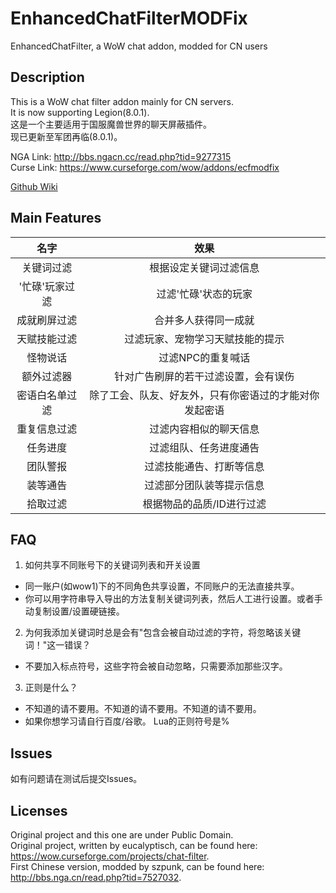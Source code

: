 # EnhancedChatFilterMODFix
EnhancedChatFilter, a WoW chat addon, modded for CN users

Description
-----------

This is a WoW chat filter addon mainly for CN servers.  
It is now supporting Legion(8.0.1).  
这是一个主要适用于国服魔兽世界的聊天屏蔽插件。  
现已更新至军团再临(8.0.1)。  

NGA Link: <http://bbs.ngacn.cc/read.php?tid=9277315>  
Curse Link: <https://www.curseforge.com/wow/addons/ecfmodfix>

[Github Wiki](https://github.com/Rubgrsch/EnhancedChatFilterMODFix/wiki/%E4%BD%BF%E7%94%A8%E8%AF%B4%E6%98%8E)

Main Features
-------------

|名字|效果|
|:---:|:---:|
|关键词过滤|根据设定关键词过滤信息|
|'忙碌'玩家过滤|过滤'忙碌'状态的玩家|
|成就刷屏过滤|合并多人获得同一成就|
|天赋技能过滤|过滤玩家、宠物学习天赋技能的提示|
|怪物说话|过滤NPC的重复喊话|
|额外过滤器|针对广告刷屏的若干过滤设置，会有误伤|
|密语白名单过滤|除了工会、队友、好友外，只有你密语过的才能对你发起密语|
|重复信息过滤|过滤内容相似的聊天信息|
|任务进度|过滤组队、任务进度通告|
|团队警报|过滤技能通告、打断等信息|
|装等通告|过滤部分团队装等提示信息|
|拾取过滤|根据物品的品质/ID进行过滤|

FAQ
---

1. 如何共享不同账号下的关键词列表和开关设置
  - 同一账户(如wow1)下的不同角色共享设置，不同账户的无法直接共享。
  - 你可以用字符串导入导出的方法复制关键词列表，然后人工进行设置。或者手动复制设置/设置硬链接。

2. 为何我添加关键词时总是会有"包含会被自动过滤的字符，将忽略该关键词！"这一错误？
  - 不要加入标点符号，这些字符会被自动忽略，只需要添加那些汉字。

3. 正则是什么？
  - 不知道的请不要用。不知道的请不要用。不知道的请不要用。
  - 如果你想学习请自行百度/谷歌。 Lua的正则符号是%

Issues
------

如有问题请在测试后提交Issues。

Licenses
--------

Original project and this one are under Public Domain.  
Original project, written by eucalyptisch, can be found here: <https://wow.curseforge.com/projects/chat-filter>.  
First Chinese version, modded by szpunk, can be found here: <http://bbs.nga.cn/read.php?tid=7527032>.  
